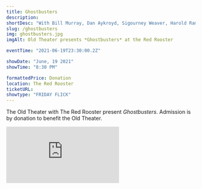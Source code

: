 ```yaml
---
title: Ghostbusters
description:  
shortDesc: "With Bill Murray, Dan Aykroyd, Sigourney Weaver, Harold Ramis. Three former parapsychology professors set up shop as a unique ghost removal service."
slug: /ghostbusters
img: ghostbusters.jpg
imgAlt: Old Theater presents *Ghostbusters* at the Red Rooster

eventTime: "2021-06-19T23:30:00.2Z"

showDate: "June, 19 2021"
showTime: "8:30 PM"

formattedPrice: Donation
location: The Red Rooster
ticketURL: 
showtype: "FRIDAY FLICK"
---
```


The Old Theater with The Red Rooster present *Ghostbusters*.  Admission is by donation to benefit the Old Theater.

<div class="relative h-0 mt-4" style="padding-bottom: 56.25%">
  <iframe src="https://www.youtube.com/embed/6hDkhw5Wkas" class="absolute top-0 left-0 w-full h-full" frameborder="0" allow="accelerometer; clipboard-write; encrypted-media; gyroscope;" allowfullscreen></iframe>
</div>
  
